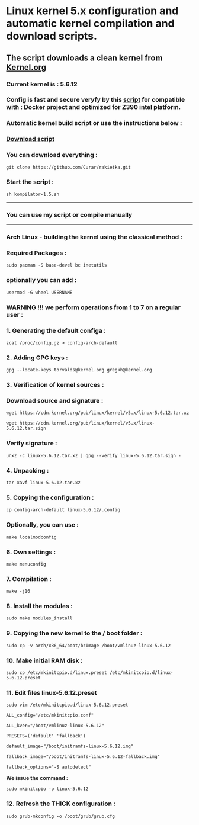 
# Linux kernel 5.x configuration and automatic kernel compilation and download scripts.
## The script downloads a clean kernel from [Kernel.org](https://kernel.org)
### Current kernel is : 5.6.12
### Config is fast and secure veryfy by this [script](https://github.com/moby/moby/blob/master/contrib/check-config.sh) for compatible with : [Docker](https://docs.docker.com) project and optimized for Z390 intel platform.
### Automatic kernel build script or use the instructions below :
### [Download script](https://github.com/Curar/rakietka/releases/download/1.5/kompilator-1.5.sh)
### You can download everything :
`git clone https://github.com/Curar/rakietka.git`
### Start the script :
`sh kompilator-1.5.sh`
***
### You can use my script or compile manually
***
### Arch Linux - building the kernel using the classical method :
### Required Packages :
`sudo pacman -S base-devel bc inetutils`
### optionally you can add :
`usermod -G wheel USERNAME`
### WARNING !!! we perform operations from 1 to 7 on a regular user :
### 1. Generating the default configa :
 `zcat /proc/config.gz > config-arch-default`
### 2. Adding GPG keys :
 `gpg --locate-keys torvalds@kernel.org gregkh@kernel.org`
### 3. Verification of kernel sources :
### Download source and signature :
 `wget https://cdn.kernel.org/pub/linux/kernel/v5.x/linux-5.6.12.tar.xz`

 `wget https://cdn.kernel.org/pub/linux/kernel/v5.x/linux-5.6.12.tar.sign`
### Verify signature :
 `unxz -c linux-5.6.12.tar.xz | gpg --verify linux-5.6.12.tar.sign -`
### 4. Unpacking :
 `tar xavf linux-5.6.12.tar.xz`
### 5. Copying the configuration :
 `cp config-arch-default linux-5.6.12/.config`
### Optionally, you can use :
 `make localmodconfig`
### 6. Own settings :
 `make menuconfig`
### 7. Compilation :
 `make -j16`
### 8. Install the modules :
 `sudo make modules_install`
### 9. Copying the new kernel to the / boot folder :
 `sudo cp -v arch/x86_64/boot/bzImage /boot/vmlinuz-linux-5.6.12`
### 10. Make initial RAM disk :
 `sudo cp /etc/mkinitcpio.d/linux.preset /etc/mkinitcpio.d/linux-5.6.12.preset`
### 11. Edit files linux-5.6.12.preset
 `sudo vim /etc/mkinitcpio.d/linux-5.6.12.preset`

 ```
 ALL_config="/etc/mkinitcpio.conf"

 ALL_kver="/boot/vmlinuz-linux-5.6.12"

 PRESETS=('default' 'fallback')

 default_image="/boot/initramfs-linux-5.6.12.img"

 fallback_image="/boot/initramfs-linux-5.6.12-fallback.img"

 fallback_options="-S autodetect"
 ```

**We issue the command :**

 `sudo mkinitcpio -p linux-5.6.12`

### 12. Refresh the THICK configuration :
 `sudo grub-mkconfig -o /boot/grub/grub.cfg`

